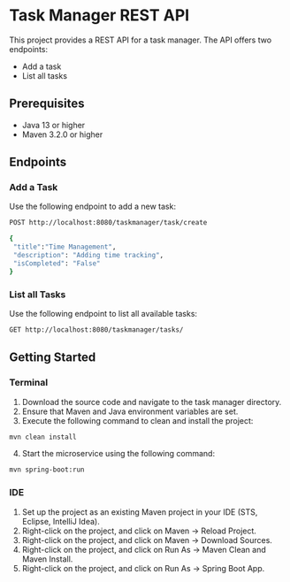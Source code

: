 

# Task Manager REST API
This project provides a REST API for a task manager. The API offers two endpoints:

- Add a task
- List all tasks

## Prerequisites
- Java 13 or higher
- Maven 3.2.0 or higher

## Endpoints
### Add a Task
Use the following endpoint to add a new task:

```bash
POST http://localhost:8080/taskmanager/task/create

{
 "title":"Time Management",
 "description": "Adding time tracking",
 "isCompleted": "False"
}
```

### List all Tasks
Use the following endpoint to list all available tasks:

```bash
GET http://localhost:8080/taskmanager/tasks/
```

## Getting Started

### Terminal
1. Download the source code and navigate to the task manager directory.
2. Ensure that Maven and Java environment variables are set.
3. Execute the following command to clean and install the project:

``` bash
mvn clean install
```
4. Start the microservice using the following command:
``` bash
mvn spring-boot:run
```

### IDE
1. Set up the project as an existing Maven project in your IDE (STS, Eclipse, IntelliJ Idea).
2. Right-click on the project, and click on Maven -> Reload Project.
3. Right-click on the project, and click on Maven -> Download Sources.
4. Right-click on the project, and click on Run As -> Maven Clean and Maven Install.
5. Right-click on the project, and click on Run As -> Spring Boot App.
